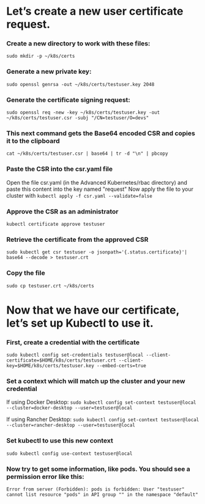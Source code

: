 # Let’s create a new user certificate request.

### Create a new directory to work with these files: 
`sudo mkdir -p ~/k8s/certs`
### Generate a new private key:
`sudo openssl genrsa -out ~/k8s/certs/testuser.key 2048`
### Generate the certificate signing request:
`sudo openssl req -new -key ~/k8s/certs/testuser.key -out ~/k8s/certs/testuser.csr -subj "/CN=testuser/O=devs"`
### This next command gets the Base64 encoded CSR and copies it to the clipboard
`cat ~/k8s/certs/testuser.csr | base64 | tr -d "\n" | pbcopy`
### Paste the CSR into the csr.yaml file
Open the file csr.yaml (in the Advanced Kubernetes/rbac directory) and paste this content into the key named "request"
Now apply the file to your cluster with `kubectl apply -f csr.yaml --validate=false`

### Approve the CSR as an administrator
`kubectl certificate approve testuser`

### Retrieve the certificate from the approved CSR
`sudo kubectl get csr testuser -o jsonpath='{.status.certificate}'| base64 --decode > testuser.crt`
### Copy the file
`sudo cp testuser.crt ~/k8s/certs`

# Now that we have our certificate, let’s set up Kubectl to use it.
### First, create a credential with the certificate
`sudo kubectl config set-credentials testuser@local --client-certificate=$HOME/k8s/certs/testuser.crt --client-key=$HOME/k8s/certs/testuser.key --embed-certs=true`
### Set a context which will match up the cluster and your new credential
If using Docker Desktop: `sudo kubectl config set-context testuser@local --cluster=docker-desktop --user=testuser@local`

If using Rancher Desktop: `sudo kubectl config set-context testuser@local --cluster=rancher-desktop --user=testuser@local`
### Set kubectl to use this new context
`sudo kubectl config use-context testuser@local`
### Now try to get some information, like pods. You should see a permission error like this:
`Error from server (Forbidden): pods is forbidden: User "testuser" cannot list resource "pods" in API group "" in the
 namespace "default"`